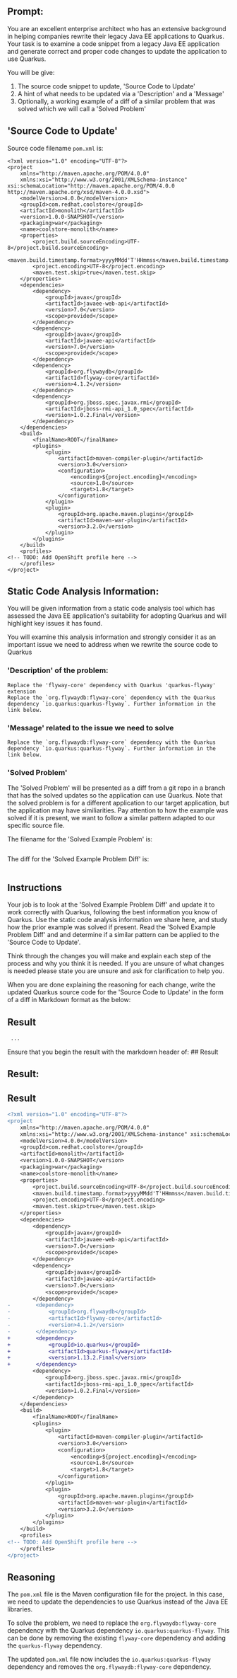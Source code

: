 ## Prompt:
You are an excellent enterprise architect who has an extensive
background in helping companies rewrite their legacy Java EE applications to 
Quarkus.  Your task is to examine a code snippet from a legacy Java EE application and 
generate correct and proper code changes to update the application to use Quarkus.

You will be give:
1. The source code snippet to update, 'Source Code to Update'
2. A hint of what needs to be updated via a 'Description' and a 'Message'
3. Optionally, a working example of a diff of a similar problem that was solved which we will call a 'Solved Problem'

## 'Source Code to Update'
Source code filename ``` pom.xml ``` is:
```
<?xml version="1.0" encoding="UTF-8"?>
<project 
    xmlns="http://maven.apache.org/POM/4.0.0" 
    xmlns:xsi="http://www.w3.org/2001/XMLSchema-instance" xsi:schemaLocation="http://maven.apache.org/POM/4.0.0 http://maven.apache.org/xsd/maven-4.0.0.xsd">
    <modelVersion>4.0.0</modelVersion>
    <groupId>com.redhat.coolstore</groupId>
    <artifactId>monolith</artifactId>
    <version>1.0.0-SNAPSHOT</version>
    <packaging>war</packaging>
    <name>coolstore-monolith</name>
    <properties>
        <project.build.sourceEncoding>UTF-8</project.build.sourceEncoding>
        <maven.build.timestamp.format>yyyyMMdd'T'HHmmss</maven.build.timestamp.format>
        <project.encoding>UTF-8</project.encoding>
        <maven.test.skip>true</maven.test.skip>
    </properties>
    <dependencies>
        <dependency>
            <groupId>javax</groupId>
            <artifactId>javaee-web-api</artifactId>
            <version>7.0</version>
            <scope>provided</scope>
        </dependency>
        <dependency>
            <groupId>javax</groupId>
            <artifactId>javaee-api</artifactId>
            <version>7.0</version>
            <scope>provided</scope>
        </dependency>
        <dependency>
            <groupId>org.flywaydb</groupId>
            <artifactId>flyway-core</artifactId>
            <version>4.1.2</version>
        </dependency>
        <dependency>
            <groupId>org.jboss.spec.javax.rmi</groupId>
            <artifactId>jboss-rmi-api_1.0_spec</artifactId>
            <version>1.0.2.Final</version>
        </dependency>
    </dependencies>
    <build>
        <finalName>ROOT</finalName>
        <plugins>
            <plugin>
                <artifactId>maven-compiler-plugin</artifactId>
                <version>3.0</version>
                <configuration>
                    <encoding>${project.encoding}</encoding>
                    <source>1.8</source>
                    <target>1.8</target>
                </configuration>
            </plugin>
            <plugin>
                <groupId>org.apache.maven.plugins</groupId>
                <artifactId>maven-war-plugin</artifactId>
                <version>3.2.0</version>
            </plugin>
        </plugins>
    </build>
    <profiles>
<!-- TODO: Add OpenShift profile here -->
    </profiles>
</project>

```

## Static Code Analysis Information:

You will be given information from a static code analysis tool which has assessed the 
Java EE application's suitability for adopting Quarkus and will highlight key issues it has found.

You will examine this analysis information and strongly consider it as an important 
issue we need to address when we rewrite the source code to Quarkus

### 'Description' of the problem: 
```
Replace the 'flyway-core' dependency with Quarkus 'quarkus-flyway' extension
Replace the `org.flywaydb:flyway-core` dependency with the Quarkus dependency `io.quarkus:quarkus-flyway`. Further information in the link below.
```

### 'Message' related to the issue we need to solve
```
Replace the `org.flywaydb:flyway-core` dependency with the Quarkus dependency `io.quarkus:quarkus-flyway`. Further information in the link below.
```

### 'Solved Problem'
The 'Solved Problem' will be presented as a diff from a git repo in a branch that has
the solved updates so the application can use Quarkus. Note that the solved problem is 
for a different application to our target application, but the application may have similiarities.
Pay attention to how the example was solved if it is present, we want to follow a similar 
pattern adapted to our specific source file.

The filename for the 'Solved Example Problem' is:
```

```

The diff for the 'Solved Example Problem Diff' is:
```

```


## Instructions
Your job is to look at the 'Solved Example Problem Diff' and update it to work correctly with Quarkus,
following the best information you know of Quarkus.  Use the static code analysis information we share 
here, and study how the prior example was solved if present.  Read the 'Solved Example Problem Diff'
and and determine if a similar pattern can be applied to the 'Source Code to Update'.

Think through the changes you will make and explain each step of the process and why you think it is needed.
If you are unsure of what changes is needed please state you are unsure and ask 
for clarification to help you.

When you are done explaining the reasoning for each change, write the updated 
Quarkus source code for the 'Source Code to Update' in the form of a diff
in Markdown format as the below:

## Result
```diff
 ...
```

Ensure that you begin the result with the markdown header of: ## Result


## Result:
## Result
```diff
<?xml version="1.0" encoding="UTF-8"?>
<project 
    xmlns="http://maven.apache.org/POM/4.0.0" 
    xmlns:xsi="http://www.w3.org/2001/XMLSchema-instance" xsi:schemaLocation="http://maven.apache.org/POM/4.0.0 http://maven.apache.org/xsd/maven-4.0.0.xsd">
    <modelVersion>4.0.0</modelVersion>
    <groupId>com.redhat.coolstore</groupId>
    <artifactId>monolith</artifactId>
    <version>1.0.0-SNAPSHOT</version>
    <packaging>war</packaging>
    <name>coolstore-monolith</name>
    <properties>
        <project.build.sourceEncoding>UTF-8</project.build.sourceEncoding>
        <maven.build.timestamp.format>yyyyMMdd'T'HHmmss</maven.build.timestamp.format>
        <project.encoding>UTF-8</project.encoding>
        <maven.test.skip>true</maven.test.skip>
    </properties>
    <dependencies>
        <dependency>
            <groupId>javax</groupId>
            <artifactId>javaee-web-api</artifactId>
            <version>7.0</version>
            <scope>provided</scope>
        </dependency>
        <dependency>
            <groupId>javax</groupId>
            <artifactId>javaee-api</artifactId>
            <version>7.0</version>
            <scope>provided</scope>
        </dependency>
-        <dependency>
-            <groupId>org.flywaydb</groupId>
-            <artifactId>flyway-core</artifactId>
-            <version>4.1.2</version>
-        </dependency>
+        <dependency>
+            <groupId>io.quarkus</groupId>
+            <artifactId>quarkus-flyway</artifactId>
+            <version>1.13.2.Final</version>
+        </dependency>
        <dependency>
            <groupId>org.jboss.spec.javax.rmi</groupId>
            <artifactId>jboss-rmi-api_1.0_spec</artifactId>
            <version>1.0.2.Final</version>
        </dependency>
    </dependencies>
    <build>
        <finalName>ROOT</finalName>
        <plugins>
            <plugin>
                <artifactId>maven-compiler-plugin</artifactId>
                <version>3.0</version>
                <configuration>
                    <encoding>${project.encoding}</encoding>
                    <source>1.8</source>
                    <target>1.8</target>
                </configuration>
            </plugin>
            <plugin>
                <groupId>org.apache.maven.plugins</groupId>
                <artifactId>maven-war-plugin</artifactId>
                <version>3.2.0</version>
            </plugin>
        </plugins>
    </build>
    <profiles>
<!-- TODO: Add OpenShift profile here -->
    </profiles>
</project>
```

## Reasoning
The `pom.xml` file is the Maven configuration file for the project. In this case, we need to update the dependencies to use Quarkus instead of the Java EE libraries.

To solve the problem, we need to replace the `org.flywaydb:flyway-core` dependency with the Quarkus dependency `io.quarkus:quarkus-flyway`. This can be done by removing the existing `flyway-core` dependency and adding the `quarkus-flyway` dependency.

The updated `pom.xml` file now includes the `io.quarkus:quarkus-flyway` dependency and removes the `org.flywaydb:flyway-core` dependency.

